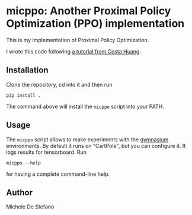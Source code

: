 # micppo: Another Proximal Policy Optimization (PPO) implementation
This is my implementation of Proximal Policy Optimization.

I wrote this code following [a tutorial from Costa Huang](https://www.youtube.com/watch?v=MEt6rrxH8W4).

## Installation
Clone the repository, cd into it and then run

`pip install .`

The command above will install the `micppo` script into your PATH.

## Usage
The `micppo` script allows to make experiments with the
[gymnasium](https://gymnasium.farama.org/) environments. By default it
runs on "CartPole", but you can configure it. It logs results for tensorboard.
Run

`micppo --help`

for having a complete command-line help.

## Author
Michele De Stefano
